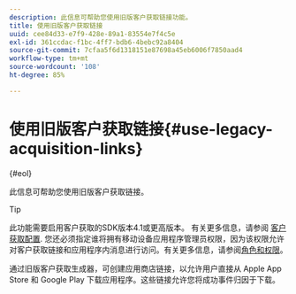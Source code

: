 ```yaml
---
description: 此信息可帮助您使用旧版客户获取链接功能。
title: 使用旧版客户获取链接
uuid: cee84d33-e7f9-428e-89a1-83554e7f4c5e
exl-id: 361ccdac-f1bc-4ff7-bdb6-4bebc92a8404
source-git-commit: 7cfaa5f6d1318151e87698a45eb6006f7850aad4
workflow-type: tm+mt
source-wordcount: '108'
ht-degree: 85%

---
```


# 使用旧版客户获取链接{#use-legacy-acquisition-links}

{#eol}

此信息可帮助您使用旧版客户获取链接。

>[!TIP]
>
>此功能需要启用客户获取的SDK版本4.1或更高版本。 有关更多信息，请参阅 [客户获取配置](/help/using/acquisition-main/t-enable-acquisition.md). 您还必须指定谁将拥有移动设备应用程序管理员权限，因为该权限允许对客户获取链接和应用程序内消息进行访问。有关更多信息，请参阅[角色和权限](/help/using/gs/c-mob-roles-and-permissions.md)。

通过旧版客户获取生成器，可创建应用商店链接，以允许用户直接从 Apple App Store 和 Google Play 下载应用程序。这些链接允许您将成功事件归因于下载。
